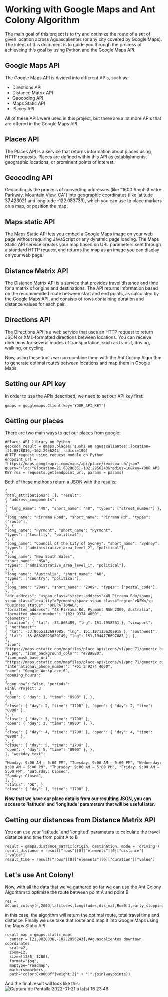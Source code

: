 # Working with Google Maps and Ant Colony Algorithm

The main goal of this project is to try and optimize the route of a set of given location across Aguascalientes (or any city covered by Google Maps). The intent of this document is to guide you through the process of achieveing this goal by using Python and the Google Maps API.

## Google Maps API
The Google Maps API is divided into different APIs, such as:
- Directions API
- Distance Matrix API
- Geocoding API
- Maps Static API
- Places API

All of these APIs were used in this project, but there are a lot more APIs that are offered in the Google Maps API.
## Places API
The Places API is a service that returns information about places using HTTP requests. Places are defined within this API as establishments, geographic locations, or prominent points of interest.
## Geocoding API
Geocoding is the process of converting addresses (like "1600 Amphitheatre Parkway, Mountain View, CA") into geographic coordinates (like latitude 37.423021 and longitude -122.083739), which you can use to place markers on a map, or position the map.
## Maps static API
The Maps Static API lets you embed a Google Maps image on your web page without requiring JavaScript or any dynamic page loading. The Maps Static API service creates your map based on URL parameters sent through a standard HTTP request and returns the map as an image you can display on your web page.
## Distance Matrix API
The Distance Matrix API is a service that provides travel distance and time for a matrix of origins and destinations. The API returns information based on the recommended route between start and end points, as calculated by the Google Maps API, and consists of rows containing duration and distance values for each pair.
## Directions API
The Directions API is a web service that uses an HTTP request to return JSON or XML-formatted directions between locations. You can receive directions for several modes of transportation, such as transit, driving, walking, or cycling.

Now, using these tools we can combine them with the Ant Colony Algorithm to generate optimal routes between locations and map them in Google Maps
## Setting our API key
In order to use the APIs described, we need to set our API key first:
```
gmaps = googlemaps.Client(key='YOUR_API_KEY')
```
## Getting our places
There are two main ways to get our places from google:
```
#Places API library on Python
geocode_result = gmaps.places('sushi en aguascalientes',location=[21.8828836,-102.2956243],radius=100)
#HTTP request using request module on Python
endpoint_url = "https://maps.googleapis.com/maps/api/place/textsearch/json?query="+loc+"&location=21.8828836,-102.2956243&radius=10&key=YOUR API KEY res = requests.get(endpoint_url, params = params)
```
Both of these methods return a JSON with the results:
```
{
"html_attributions": [], "result":
{ "address_components":
[
{ "long_name": "48", "short_name": "48", "types": ["street_number"] }, {
"long_name": "Pirrama Road", "short_name": "Pirrama Rd", "types": ["route"],
}, {
"long_name": "Pyrmont", "short_name": "Pyrmont",
"types": ["locality", "political"],
}, {
"long_name": "Council of the City of Sydney", "short_name": "Sydney",
"types": ["administrative_area_level_2", "political"],
}, {
"long_name": "New South Wales",
"short_name": "NSW",
"types": ["administrative_area_level_1", "political"],
}, {
"long_name": "Australia", "short_name": "AU",
"types": ["country", "political"],
}, {
"long_name": "2009", "short_name": "2009", "types": ["postal_code"],
}, ],
"adr_address": '<span class="street-address">48 Pirrama Rd</span>, <span class="locality">Pyrmont</span> <span class="region">NSW</sp "business_status": "OPERATIONAL",
"formatted_address": "48 Pirrama Rd, Pyrmont NSW 2009, Australia",
"formatted_phone_number": "(02) 9374 4000",
"geometry": {
"location": { "lat": -33.866489, "lng": 151.1958561 }, "viewport":
{ "northeast":
{ "lat": -33.8655112697085, "lng": 151.1971156302915 }, "southwest":
{ "lat": -33.86820923029149, "lng": 151.1944176697085 }, },
},
"icon": "https://maps.gstatic.com/mapfiles/place_api/icons/v1/png_71/generic_business-71.png", "icon_background_color": "#7B9EB0",
"icon_mask_base_uri": "https://maps.gstatic.com/mapfiles/place_api/icons/v1/png_71/generic_pinlet", "international_phone_number": "+61 2 9374 4000",
"name": "Google Workplace 6",
"opening_hours":
{
"open_now": false, "periods":
Final Project: 3
[ {
"open": { "day": 1, "time": "0900" }, },
{
"close": { "day": 2, "time": "1700" }, "open": { "day": 2, "time": "0900" },
}, {
"close": { "day": 3, "time": "1700" },
"open": { "day": 3, "time": "0900" }, },
{
"close": { "day": 4, "time": "1700" }, "open": { "day": 4, "time": "0900" },
}, {
"close": { "day": 5, "time": "1700" },
"open": { "day": 5, "time": "0900" }, },
], "weekday_text":
[
"Monday: 9:00 AM – 5:00 PM", "Tuesday: 9:00 AM – 5:00 PM", "Wednesday: 9:00 AM – 5:00 PM", "Thursday: 9:00 AM – 5:00 PM", "Friday: 9:00 AM – 5:00 PM", "Saturday: Closed",
"Sunday: Closed",
], },
"status": "OK", }
"close": { "day": 1, "time": "1700" },
```
**Now that we have our place details from our resulting JSON, you can access to 'latitude' and 'longitude' parameters that will be useful later.**
## Getting our distances from Distance Matrix API
You can use your 'latitude' and 'longitud' parameters to calculate the travel distance and time from point A to B
```
result = gmaps.distance_matrix(origin, destination, mode = 'driving')
result_distance = result["rows"][0]["elements"][0]["distance"]["value"] 
result_time = result["rows"][0]["elements"][0]["duration"]["value"]
```
## Let's use Ant Colony!

Now, with all the data that we've gathered so far we can use the Ant Colony Algorithm to optimize the route between point A and point B
```
res = AC.ant_colony(n,2000,latitudes,longitudes,dis_mat,Ro=0.1,early_stopping_generations=1000)
```
in this case, the algorithm will return the optimal route, total travel time and distance. Finally we use take that route and map it into Google Maps using the Maps Static API
```
result_map = gmaps.static_map(
  center = [21.8828836,-102.2956243],#Aguascalientes downtown coordinates
  scale=2,
  zoom=12,
  size=[1280, 1280],
  format="jpg",
  maptype="roadmap",
  markers=markers,
  path="color:0x0000ff|weight:2|" + "|".join(waypoints))
```
And the final result will look like this:
![Captura de Pantalla 2022-01-21 a la(s) 16 23 46](https://user-images.githubusercontent.com/22695707/150608146-a9567ff0-c103-4b41-bda1-2e69d0461030.png)
